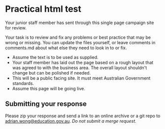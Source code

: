 # Practical html test

Your junior staff member has sent through this single page campaign site for review.

Your task is to review and fix any problems or best practice that may be wrong or missing. You can update the files yourself,
or leave comments in comments.md about what else they need to look in to or fix.

* Assume the text is to be used as supplied.
* Your staff member has laid out the page based on a rough layout that was agreed to with the business area. The overall layout shouldn't change but can be polished if needed.
* This will be a public facing site. It must meet Australian Government standards.
* Assume this page will be going live.

## Submitting your response

Please zip your response and send a link to an online archive or a git repo to adrian.wong@education.gov.au. *Do not submit a merge request*. 
